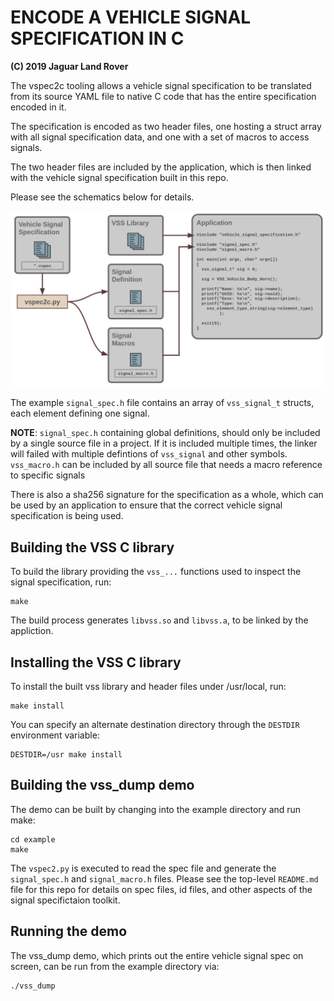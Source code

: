 # ENCODE  A VEHICLE SIGNAL SPECIFICATION IN C

**(C) 2019 Jaguar Land Rover**

The vspec2c tooling allows a vehicle signal specification to be
translated from its source YAML file to native C code that
has the entire specification encoded in it.

The specification is encoded as two header files, one hosting a struct
array with all signal specification data, and one with a set of macros
to access signals.

The two header files are included by the application, which is then
linked with the vehicle signal specification built in this repo.

Please see the schematics below for details.

![Schematics](schematics.png)


The example `signal_spec.h` file contains an array of `vss_signal_t`
structs, each element defining one signal.

**NOTE**: `signal_spec.h` containing global definitions, should only be included by
a single source file in a project. If it is included multiple times, the
linker will failed with multiple defintions of `vss_signal` and other symbols.<br>
`vss_macro.h` can be included by all source file that needs a macro reference to 
specific signals


There is also a sha256 signature for the specification as a whole,
which can be used by an application to ensure that the correct vehicle
signal specification is being used.


## Building the VSS C library
To build the library providing the `vss_...` functions used to inspect the signal specification, run:

    make

The build process generates `libvss.so` and `libvss.a`, to be linked
by the appliction.

## Installing the VSS C library
To install the built vss library and header files under /usr/local, run:

    make install

You can specify an alternate destination directory through the
`DESTDIR` environment variable:

    DESTDIR=/usr make install

## Building the vss_dump demo
The demo can be built by changing into the example directory and run
make:

    cd example
    make

The `vspec2.py` is executed to read the spec file and generate the
`signal_spec.h` and `signal_macro.h` files. Please see the top-level
`README.md` file for this repo for details on spec files, id files,
and other aspects of the signal specifictaion toolkit.

## Running the demo
The vss_dump demo, which prints out the entire vehicle signal spec on
screen, can be run from the example directory via:

    ./vss_dump
